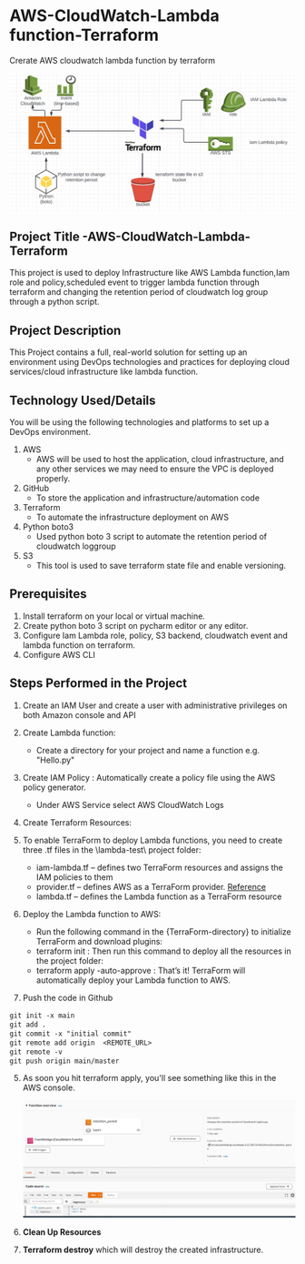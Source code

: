 # AWS-CloudWatch-Lambda function-Terraform
Crerate AWS cloudwatch lambda function by terraform

![This is an image](https://github.com/tanuj888/AWS-CloudWatch-Lambda/blob/main/AWS-LAMBDA.JPG)
## Project Title -AWS-CloudWatch-Lambda-Terraform
This project is used to deploy Infrastructure like AWS Lambda function,Iam role and policy,scheduled event to trigger lambda function through terraform and changing the retention period of cloudwatch log group through a python script.
## Project Description
This Project contains a full, real-world solution for setting up an environment using DevOps technologies and practices for deploying cloud services/cloud infrastructure like lambda function.
## Technology Used/Details
You will be using the following technologies and platforms to set up a DevOps environment.
1. AWS 
   - AWS will be used to host the application, cloud infrastructure, and any other services we may need to ensure the VPC is deployed properly.
2. GitHub
   - To store the application and infrastructure/automation code
3. Terraform
   - To automate the infrastructure deployment on AWS 
4. Python boto3
    - Used python boto 3 script to automate the retention period of cloudwatch loggroup
5. S3
    - This tool is used to save terraform state file and enable versioning.
## Prerequisites
1. Install terraform on your local or virtual machine.
2. Create python boto 3 script on pycharm editor or any editor.
3. Configure Iam Lambda role, policy, S3 backend, cloudwatch event and lambda function on terraform.
5. Configure AWS CLI

## Steps Performed in the Project
1. Create an IAM User  and create a user with administrative privileges on both Amazon console and API
2. Create Lambda function:
    - Create a directory for your project and name a function e.g. "Hello.py"
3. Create IAM Policy : Automatically create a policy file using the AWS policy generator.
    - Under AWS Service select AWS CloudWatch Logs
4. Create Terraform Resources:
5. To enable TerraForm to deploy Lambda functions, you need to create three .tf files in the \lambda-test\ project folder:
    - iam-lambda.tf – defines two TerraForm resources and assigns the IAM policies to them
    - provider.tf – defines AWS as a TerraForm provider. [Reference](https://registry.terraform.io/providers/hashicorp/aws/latest/docs)
    - lambda.tf – defines the Lambda function as a TerraForm resource
6. Deploy the Lambda function to AWS:
   - Run the following command in the {TerraForm-directory} to initialize TerraForm and download plugins:
   - terraform init : Then run this command to deploy all the resources in the project folder:
   - terraform apply -auto-approve : That’s it! TerraForm will automatically deploy your Lambda function to AWS.
     
8. Push the code in Github
 ````
 git init -x main
 git add .
 git commit -x "initial commit"
 git remote add origin  <REMOTE_URL> 
 git remote -v
 git push origin main/master
 ````
5. As soon you hit terraform apply, you'll see something like this in the AWS console.

   ![](https://github.com/tanuj888/AWS-CloudWatch-Lambda/blob/main/LAMBDA_FN.JPG) 
6. **Clean Up Resources**
7. **Terraform destroy**  which will destroy the created infrastructure. 

